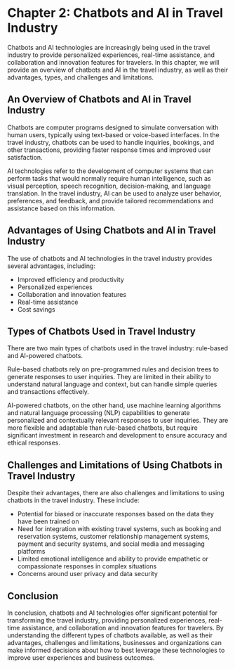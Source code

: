 Chapter 2: Chatbots and AI in Travel Industry
=============================================

Chatbots and AI technologies are increasingly being used in the travel industry to provide personalized experiences, real-time assistance, and collaboration and innovation features for travelers. In this chapter, we will provide an overview of chatbots and AI in the travel industry, as well as their advantages, types, and challenges and limitations.

An Overview of Chatbots and AI in Travel Industry
-------------------------------------------------

Chatbots are computer programs designed to simulate conversation with human users, typically using text-based or voice-based interfaces. In the travel industry, chatbots can be used to handle inquiries, bookings, and other transactions, providing faster response times and improved user satisfaction.

AI technologies refer to the development of computer systems that can perform tasks that would normally require human intelligence, such as visual perception, speech recognition, decision-making, and language translation. In the travel industry, AI can be used to analyze user behavior, preferences, and feedback, and provide tailored recommendations and assistance based on this information.

Advantages of Using Chatbots and AI in Travel Industry
------------------------------------------------------

The use of chatbots and AI technologies in the travel industry provides several advantages, including:

* Improved efficiency and productivity
* Personalized experiences
* Collaboration and innovation features
* Real-time assistance
* Cost savings

Types of Chatbots Used in Travel Industry
-----------------------------------------

There are two main types of chatbots used in the travel industry: rule-based and AI-powered chatbots.

Rule-based chatbots rely on pre-programmed rules and decision trees to generate responses to user inquiries. They are limited in their ability to understand natural language and context, but can handle simple queries and transactions effectively.

AI-powered chatbots, on the other hand, use machine learning algorithms and natural language processing (NLP) capabilities to generate personalized and contextually relevant responses to user inquiries. They are more flexible and adaptable than rule-based chatbots, but require significant investment in research and development to ensure accuracy and ethical responses.

Challenges and Limitations of Using Chatbots in Travel Industry
---------------------------------------------------------------

Despite their advantages, there are also challenges and limitations to using chatbots in the travel industry. These include:

* Potential for biased or inaccurate responses based on the data they have been trained on
* Need for integration with existing travel systems, such as booking and reservation systems, customer relationship management systems, payment and security systems, and social media and messaging platforms
* Limited emotional intelligence and ability to provide empathetic or compassionate responses in complex situations
* Concerns around user privacy and data security

Conclusion
----------

In conclusion, chatbots and AI technologies offer significant potential for transforming the travel industry, providing personalized experiences, real-time assistance, and collaboration and innovation features for travelers. By understanding the different types of chatbots available, as well as their advantages, challenges and limitations, businesses and organizations can make informed decisions about how to best leverage these technologies to improve user experiences and business outcomes.
